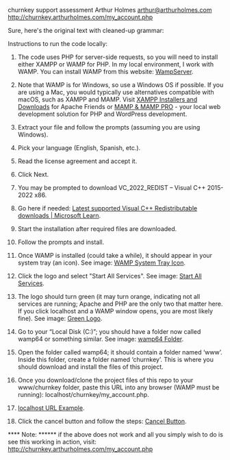 churnkey support assessment
Arthur Holmes
arthur@arthurholmes.com
http://churnkey.arthurholmes.com/my_account.php

Sure, here's the original text with cleaned-up grammar:

Instructions to run the code locally:

1. The code uses PHP for server-side requests, so you will need to install either XAMPP or WAMP for PHP. In my local environment, I work with WAMP. You can install WAMP from this website: [WampServer](https://wampserver.aviatechno.net/).
   
2. Note that WAMP is for Windows, so use a Windows OS if possible. If you are using a Mac, you would typically use alternatives compatible with macOS, such as XAMPP and MAMP. Visit [XAMPP Installers and Downloads](https://www.apachefriends.org/index.html) for Apache Friends or [MAMP & MAMP PRO](https://www.mamp.info/en/) - your local web development solution for PHP and WordPress development.

3. Extract your file and follow the prompts (assuming you are using Windows).

4. Pick your language (English, Spanish, etc.).

5. Read the license agreement and accept it.

6. Click Next.

7. You may be prompted to download VC_2022_REDIST – Visual C++ 2015-2022 x86.

8. Go here if needed: [Latest supported Visual C++ Redistributable downloads | Microsoft Learn](https://docs.microsoft.com/en-us/cpp/windows/latest-supported-vc-redist?view=msvc-170).

9. Start the installation after required files are downloaded.

10. Follow the prompts and install.

11. Once WAMP is installed (could take a while), it should appear in your system tray (an icon). See image: [WAMP System Tray Icon](https://ibb.co/5rVDJYV).

12. Click the logo and select "Start All Services". See image: [Start All Services](https://ibb.co/kQTKFDJ).

13. The logo should turn green (it may turn orange, indicating not all services are running; Apache and PHP are the only two that matter here. If you click localhost and a WAMP window opens, you are most likely fine). See image: [Green Logo](https://ibb.co/j8KYyXy).

14. Go to your “Local Disk (C:)”; you should have a folder now called wamp64 or something similar. See image: [wamp64 Folder](https://ibb.co/WpjGT2c).

15. Open the folder called wamp64; it should contain a folder named ‘www’. Inside this folder, create a folder named ‘churnkey’. This is where you should download and install the files of this project.

16. Once you download/clone the project files of this repo to your www/churnkey folder, paste this URL into any browser (WAMP must be running): localhost/churnkey/my_account.php.

17. [localhost URL Example](https://ibb.co/Y2m2Ytf).

18. Click the cancel button and follow the steps: [Cancel Button](https://ibb.co/dr4FnYr).

**** Note: ******
if the above does not work and all you simply wish to do is see this working in action, visit: http://churnkey.arthurholmes.com/my_account.php
